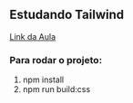 ## Estudando Tailwind

[Link da Aula](https://www.youtube.com/watch?v=1eLaBow7Zbo&list=PLcoYAcR89n-r1m-tMfV4qndrRWpT_rb9u)


### Para rodar o projeto:

1. npm install
2. npm run build:css
